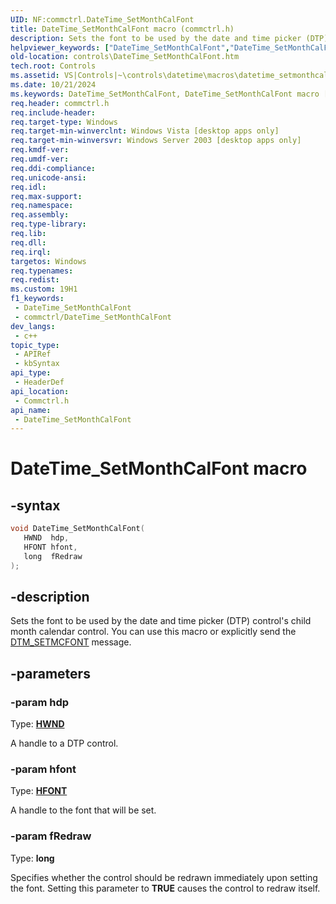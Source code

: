 ```yaml
---
UID: NF:commctrl.DateTime_SetMonthCalFont
title: DateTime_SetMonthCalFont macro (commctrl.h)
description: Sets the font to be used by the date and time picker (DTP) control's child month calendar control. You can use this macro or explicitly send the DTM_SETMCFONT message.
helpviewer_keywords: ["DateTime_SetMonthCalFont","DateTime_SetMonthCalFont macro [Windows Controls]","_win32_DateTime_SetMonthCalFont","_win32_DateTime_SetMonthCalFont_cpp","commctrl/DateTime_SetMonthCalFont","controls.DateTime_SetMonthCalFont","controls._win32_DateTime_SetMonthCalFont"]
old-location: controls\DateTime_SetMonthCalFont.htm
tech.root: Controls
ms.assetid: VS|Controls|~\controls\datetime\macros\datetime_setmonthcalfont.htm
ms.date: 10/21/2024
ms.keywords: DateTime_SetMonthCalFont, DateTime_SetMonthCalFont macro [Windows Controls], _win32_DateTime_SetMonthCalFont, _win32_DateTime_SetMonthCalFont_cpp, commctrl/DateTime_SetMonthCalFont, controls.DateTime_SetMonthCalFont, controls._win32_DateTime_SetMonthCalFont
req.header: commctrl.h
req.include-header: 
req.target-type: Windows
req.target-min-winverclnt: Windows Vista [desktop apps only]
req.target-min-winversvr: Windows Server 2003 [desktop apps only]
req.kmdf-ver: 
req.umdf-ver: 
req.ddi-compliance: 
req.unicode-ansi: 
req.idl: 
req.max-support: 
req.namespace: 
req.assembly: 
req.type-library: 
req.lib: 
req.dll: 
req.irql: 
targetos: Windows
req.typenames: 
req.redist: 
ms.custom: 19H1
f1_keywords:
 - DateTime_SetMonthCalFont
 - commctrl/DateTime_SetMonthCalFont
dev_langs:
 - c++
topic_type:
 - APIRef
 - kbSyntax
api_type:
 - HeaderDef
api_location:
 - Commctrl.h
api_name:
 - DateTime_SetMonthCalFont
---
```


# DateTime_SetMonthCalFont macro

## -syntax

```cpp
void DateTime_SetMonthCalFont(
   HWND  hdp,
   HFONT hfont,
   long  fRedraw
);
```


## -description

Sets the font to be used by the date and time picker (DTP) control's child month calendar control. You can use this macro or explicitly send the <a href="/windows/desktop/Controls/dtm-setmcfont">DTM_SETMCFONT</a> message.

## -parameters

### -param hdp

Type: <b><a href="/windows/desktop/WinProg/windows-data-types">HWND</a></b>

A handle to a DTP control.

### -param hfont

Type: <b><a href="/windows/desktop/WinProg/windows-data-types">HFONT</a></b>

A handle to the font that will be set.

### -param fRedraw

Type: <b>long</b>

Specifies whether the control should be redrawn immediately upon setting the font. Setting this parameter to <b>TRUE</b> causes the control to redraw itself.
